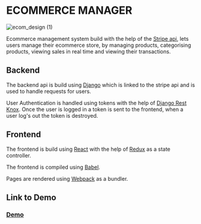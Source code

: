 
# ECOMMERCE MANAGER

![ecom_design (1)](https://user-images.githubusercontent.com/36516273/113730914-36c30500-96f0-11eb-8566-6602890d26a4.png)

Ecommerce management system build with the help of the [Stripe api](https://stripe.com/docs/api), lets users manage their ecommerce store, by managing products, categorising products, viewing sales in real time and viewing their transactions. 


## Backend

The backend api is build using [Django](https://www.djangoproject.com/) which is linked to the stripe api and is used to handle requests for users.

User Authentication is handled using tokens with the help of [Django Rest Knox](http://james1345.github.io/django-rest-knox/). Once the user is logged in a token is sent to the frontend, when a user log's out the token is destroyed.

## Frontend

 The frontend is build using [React](https://reactjs.org/) with the help of [Redux](https://redux.js.org/) as a state controller. 

 The frontend is compiled using [Babel](https://babeljs.io/).

 Pages are rendered using [Webpack](https://webpack.js.org/) as a bundler.

## Link to Demo
### [Demo](http://ec2-3-83-143-22.compute-1.amazonaws.com/login/)
